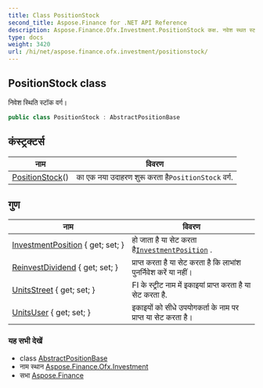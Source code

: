 ```yaml
---
title: Class PositionStock
second_title: Aspose.Finance for .NET API Reference
description: Aspose.Finance.Ofx.Investment.PositionStock कक्ष. नवेश स्थत स्टक वर्ग
type: docs
weight: 3420
url: /hi/net/aspose.finance.ofx.investment/positionstock/
---
```

## PositionStock class

निवेश स्थिति स्टॉक वर्ग।

```csharp
public class PositionStock : AbstractPositionBase
```

## कंस्ट्रक्टर्स

| नाम | विवरण |
| --- | --- |
| [PositionStock](positionstock/)() | का एक नया उदाहरण शुरू करता है`PositionStock` वर्ग. |

## गुण

| नाम | विवरण |
| --- | --- |
| [InvestmentPosition](../../aspose.finance.ofx.investment/abstractpositionbase/investmentposition/) { get; set; } | हो जाता है या सेट करता है[`InvestmentPosition`](../abstractpositionbase/investmentposition/) . |
| [ReinvestDividend](../../aspose.finance.ofx.investment/positionstock/reinvestdividend/) { get; set; } | प्राप्त करता है या सेट करता है कि लाभांश पुनर्निवेश करें या नहीं। |
| [UnitsStreet](../../aspose.finance.ofx.investment/positionstock/unitsstreet/) { get; set; } | FI के स्ट्रीट नाम में इकाइयां प्राप्त करता है या सेट करता है. |
| [UnitsUser](../../aspose.finance.ofx.investment/positionstock/unitsuser/) { get; set; } | इकाइयों को सीधे उपयोगकर्ता के नाम पर प्राप्त या सेट करता है। |

### यह सभी देखें

* class [AbstractPositionBase](../abstractpositionbase/)
* नाम स्थान [Aspose.Finance.Ofx.Investment](../../aspose.finance.ofx.investment/)
* सभा [Aspose.Finance](../../)


